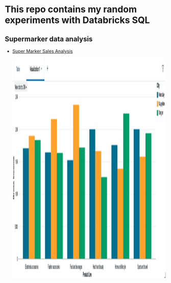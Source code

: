 # This repo contains my random experiments with Databricks SQL

## Supermarker data analysis
- [Super Marker Sales Analysis](sql/sales/Supermarket_Sales_Analysis.ipynb)
  
  <img width="1241" height="690" alt="income-by-city-product" src="images/income-by-city-product.png" />
